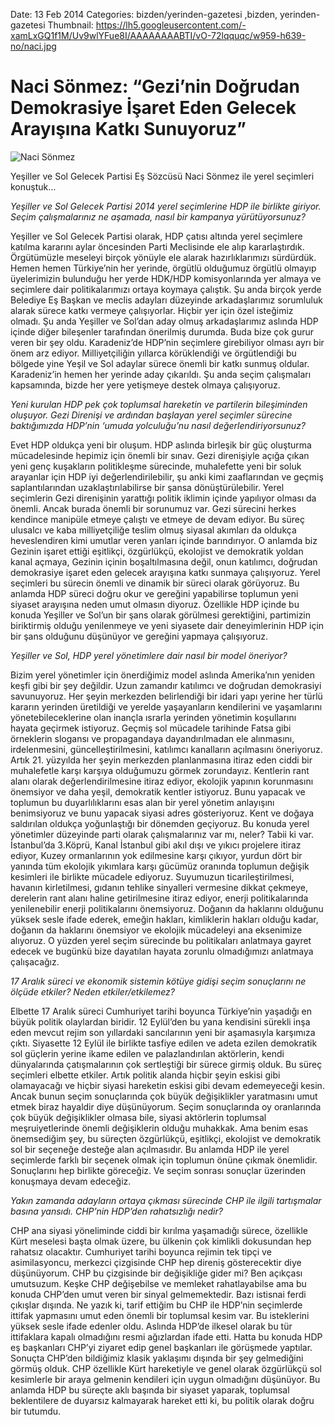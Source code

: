 Date: 13 Feb 2014
Categories: bizden/yerinden-gazetesi ,bizden, yerinden-gazetesi
Thumbnail: https://lh5.googleusercontent.com/-xamLxGQ1f1M/Uv9wlYFue8I/AAAAAAAABTI/vO-72lqquqc/w959-h639-no/naci.jpg


# Naci Sönmez:  “Gezi’nin Doğrudan Demokrasiye İşaret Eden Gelecek Arayışına Katkı Sunuyoruz”

![Naci Sönmez](https://lh5.googleusercontent.com/-xamLxGQ1f1M/Uv9wlYFue8I/AAAAAAAABTI/vO-72lqquqc/w959-h639-no/naci.jpg)

Yeşiller ve Sol Gelecek Partisi Eş Sözcüsü Naci Sönmez ile yerel seçimleri konuştuk…

*Yeşiller ve Sol Gelecek Partisi 2014 yerel seçimlerine HDP ile birlikte giriyor. Seçim çalışmalarınız ne aşamada, nasıl bir kampanya yürütüyorsunuz?*

Yeşiller ve Sol Gelecek Partisi olarak, HDP çatısı altında yerel seçimlere katılma kararını aylar öncesinden Parti Meclisinde ele alıp kararlaştırdık. Örgütümüzle meseleyi birçok yönüyle ele alarak hazırlıklarımızı sürdürdük. Hemen hemen Türkiye’nin her yerinde, örgütlü olduğumuz örgütlü olmayıp üyelerimizin bulunduğu her yerde HDK/HDP komisyonlarında yer almaya ve seçimlere dair politikalarımızı ortaya koymaya çalıştık.
Şu anda birçok yerde Belediye Eş Başkan ve meclis adayları düzeyinde arkadaşlarımız sorumluluk alarak sürece katkı vermeye çalışıyorlar. Hiçbir yer için özel isteğimiz olmadı. Şu anda Yeşiller ve Sol’dan aday olmuş arkadaşlarımız aslında HDP içinde diğer bileşenler tarafından önerilmiş durumda. Buda bize çok gurur veren bir şey oldu.
Karadeniz’de HDP’nin seçimlere girebiliyor olması ayrı bir önem arz ediyor. Milliyetçiliğin yıllarca körüklendiği ve örgütlendiği bu bölgede yine Yeşil ve Sol adaylar sürece önemli bir katkı sunmuş oldular. Karadeniz’in hemen her yerinde aday çıkarıldı. Şu anda seçim çalışmaları kapsamında, bizde her yere yetişmeye destek olmaya çalışıyoruz. 

*Yeni kurulan HDP pek çok toplumsal hareketin ve partilerin bileşiminden oluşuyor. Gezi Direnişi ve ardından başlayan yerel seçimler sürecine baktığımızda HDP’nin ‘umuda yolculuğu’nu nasıl değerlendiriyorsunuz?*

Evet HDP oldukça yeni bir oluşum. HDP aslında birleşik bir güç oluşturma mücadelesinde hepimiz için önemli bir sınav. Gezi direnişiyle açığa çıkan yeni genç kuşakların politikleşme sürecinde, muhalefette yeni bir soluk arayanlar için HDP iyi değerlendirilebilir, şu anki kimi zaaflarından ve geçmiş saplantılarından uzaklaştırılabilirse bir şansa dönüştürülebilir. 
Yerel seçimlerin Gezi direnişinin yarattığı politik iklimin içinde yapılıyor olması da önemli. Ancak burada önemli bir sorunumuz var. Gezi sürecini herkes kendince manipüle etmeye çalıştı ve etmeye de devam ediyor. Bu süreç ulusalcı ve kaba milliyetçiliğe teslim olmuş siyasal akımları da oldukça heveslendiren kimi umutlar veren yanları içinde barındırıyor. O anlamda biz Gezinin işaret ettiği eşitlikçi, özgürlükçü, ekolojist ve demokratik yoldan kanal açmaya, Gezinin içinin boşaltılmasına değil, onun katılımcı, doğrudan demokrasiye işaret eden gelecek arayışına katkı sunmaya çalışıyoruz. Yerel seçimleri bu sürecin önemli ve dinamik bir süreci olarak görüyoruz.
Bu anlamda HDP süreci doğru okur ve gereğini yapabilirse toplumun yeni siyaset arayışına neden umut olmasın diyoruz. Özellikle HDP içinde bu konuda Yeşiller ve Sol’un bir şans olarak görülmesi gerektiğini, partimizin biriktirmiş olduğu yenilenmeye ve yeni siyasete dair deneyimlerinin HDP için bir şans olduğunu düşünüyor ve gereğini yapmaya çalışıyoruz.

*Yeşiller ve Sol, HDP yerel yönetimlere dair nasıl bir model öneriyor?*

Bizim yerel yönetimler için önerdiğimiz model aslında Amerika’nın yeniden keşfi gibi bir şey değildir. Uzun zamandır katılımcı ve doğrudan demokrasiyi savunuyoruz. Her şeyin merkezden belirlendiği bir idari yapı yerine her türlü kararın yerinden üretildiği ve yerelde yaşayanların kendilerini ve yaşamlarını yönetebileceklerine olan inançla ısrarla yerinden yönetimin koşullarını hayata geçirmek istiyoruz.
Geçmiş sol mücadele tarihinde Fatsa gibi örneklerin slogansı ve propagandaya dayandırılmadan ele alınmasını, irdelenmesini, güncelleştirilmesini, katılımcı kanalların açılmasını öneriyoruz. Artık 21. yüzyılda her şeyin merkezden planlanmasına itiraz eden ciddi bir muhalefetle karşı karşıya olduğumuzu görmek zorundayız.
Kentlerin rant alanı olarak değerlendirilmesine itiraz ediyor, ekolojik yapının korunmasını önemsiyor ve daha yeşil, demokratik kentler istiyoruz. Bunu yapacak ve toplumun bu duyarlılıklarını esas alan bir yerel yönetim anlayışını benimsiyoruz ve bunu yapacak siyasi adres gösteriyoruz.
Kent ve doğaya saldırılan oldukça yoğunlaştığı bir dönemden geçiyoruz. Bu konuda yerel yönetimler düzeyinde parti olarak çalışmalarınız var mı, neler?
Tabii ki var. İstanbul’da 3.Köprü, Kanal İstanbul gibi akıl dışı ve yıkıcı projelere itiraz ediyor, Kuzey ormanlarının yok edilmesine karşı çıkıyor, yurdun dört bir yanında tüm ekolojik yıkımlara karşı gücümüz oranında toplumun değişik kesimleri ile birlikte mücadele ediyoruz.
Suyumuzun ticarileştirilmesi, havanın kirletilmesi, gıdanın tehlike sinyalleri vermesine dikkat çekmeye, derelerin rant alanı haline getirilmesine itiraz ediyor, enerji politikalarında yenilenebilir enerji politikalarını önemsiyoruz.
Doğanın da haklarını olduğunu yüksek sesle ifade ederek, emeğin hakları, kimliklerin hakları olduğu kadar, doğanın da haklarını önemsiyor ve ekolojik mücadeleyi ana eksenimize alıyoruz. O yüzden yerel seçim sürecinde bu politikaları anlatmaya gayret edecek ve bugünkü bize dayatılan hayata zorunlu olmadığımızı anlatmaya çalışacağız.

*17 Aralık süreci ve ekonomik sistemin kötüye gidişi seçim sonuçlarını ne ölçüde etkiler? Neden etkiler/etkilemez?*

Elbette 17 Aralık süreci Cumhuriyet tarihi boyunca Türkiye’nin yaşadığı en büyük politik olaylardan biridir. 12 Eylül’den bu yana kendisini sürekli inşa eden mevcut rejim son yıllardaki sancılarının yeni bir aşamasıyla karşımıza çıktı.
Siyasette 12 Eylül ile birlikte tasfiye edilen ve adeta ezilen demokratik sol güçlerin yerine ikame edilen ve palazlandırılan aktörlerin, kendi dünyalarında çatışmalarının çok sertleştiği bir sürece girmiş olduk.
Bu süreç seçimleri elbette etkiler. Artık politik alanda hiçbir şeyin eskisi gibi olamayacağı ve hiçbir siyasi hareketin eskisi gibi devam edemeyeceği kesin. Ancak bunun seçim sonuçlarında çok büyük değişiklikler yaratmasını umut etmek biraz hayaldir diye düşünüyorum. Seçim sonuçlarında oy oranlarında çok büyük değişiklikler olmasa bile, siyasi aktörlerin toplumsal meşruiyetlerinde önemli değişiklerin olduğu muhakkak.
Ama benim esas önemsediğim şey, bu süreçten özgürlükçü, eşitlikçi, ekolojist ve demokratik sol bir seçeneğe desteğe alan açılmasıdır. Bu anlamda HDP ile yerel seçimlerde farklı bir seçenek olmak için toplumun önüne çıkmak önemlidir. Sonuçlarını hep birlikte göreceğiz. Ve seçim sonrası sonuçlar üzerinden konuşmaya devam edeceğiz.

*Yakın zamanda adayların ortaya çıkması sürecinde CHP ile ilgili tartışmalar basına yansıdı. CHP’nin HDP’den rahatsızlığı nedir?*

CHP ana siyasi yöneliminde ciddi bir kırılma yaşamadığı sürece, özellikle Kürt meselesi başta olmak üzere, bu ülkenin çok kimlikli dokusundan hep rahatsız olacaktır. Cumhuriyet tarihi boyunca rejimin tek tipçi ve asimilasyoncu, merkezci çizgisinde CHP hep direniş gösterecektir diye düşünüyorum. CHP bu çizgisinde bir değişikliğe gider mi? Ben açıkçası umutsuzum. Keşke CHP değişebilse ve memleket rahatlayabilse ama bu konuda CHP’den umut veren bir sinyal gelmemektedir. Bazı istisnai ferdi çıkışlar dışında.
Ne yazık ki, tarif ettiğim bu CHP ile HDP’nin seçimlerde ittifak yapmasını umut eden önemli bir toplumsal kesim var. Bu isteklerini yüksek sesle ifade edenler oldu. Aslında HDP’de ilkesel olarak bu tür ittifaklara kapalı olmadığını resmi ağızlardan ifade etti. Hatta bu konuda HDP eş başkanları CHP’yi ziyaret edip genel başkanları ile görüşmede yaptılar.
Sonuçta CHP’den bildiğimiz klasik yaklaşımı dışında bir şey gelmediğini görmüş olduk. CHP özellikle Kürt hareketiyle ve genel olarak özgürlükçü sol kesimlerle bir araya gelmenin kendileri için uygun olmadığını düşünüyor. Bu anlamda HDP bu süreçte aklı başında bir siyaset yaparak, toplumsal beklentilere de duyarsız kalmayarak hareket etti ki, bu politik olarak doğru bir tutumdu.
